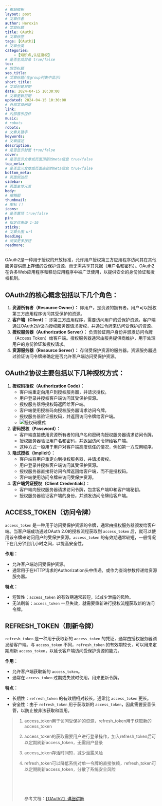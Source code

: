 ```yaml
---
# 布局模板
layout: post
# 文章作者
author: Heroxin
# 文章标题
title: OAuth2
# 文章标签
tags: [OAuth2] 
# 文章分类
categories: 
	- [知识点,认证授权]
# 是否生成目录 true/false
toc:
# 网页标题
seo_title:
# 文章标题(在group列表中显示)
short_title:
# 文章创建日期
date: 2024-04-15 10:30:00
# 文章更新日期
updated: 2024-04-15 10:30:00
# 外部文章网站
link:
# 内部音乐控件 
music:
# robots
robots:
# 文章关键字
keywords:
# 文章描述
description:
# 是否显示封面 true/false
cover:
# 是否显示文章或页面顶部的meta信息 true/false
top_meta:
# 是否显示文章或页面底部的meta信息 true/false
bottom_meta:
# 页面侧边栏
sidebar:
# 页面主体元素
body:
# 缩略图
thumbnail:
# 图标 []
icons:
# 是否置顶 true/false
pin:
# 指定优先级 1-10
sticky: 
# 文章头图 url
headimg:
# 阅读更多按钮
readmore:
---
```


OAuth2是一种用于授权的开放标准，允许用户授权第三方应用程序访问其在其他服务提供商上存储的受保护资源，而无需共享其凭据（用户名和密码）。OAuth2在许多Web应用程序和移动应用程序中被广泛使用，以提供安全的身份验证和授权机制。

<!-- more -->



## OAuth2的核心概念包括以下几个角色：

1. **资源所有者（Resource Owner）：** 即用户，是资源的拥有者。用户可以授权第三方应用程序访问其受保护的资源。
2. **客户端（Client）：** 即第三方应用程序，需要访问用户的受保护资源。客户端通过OAuth2协议向授权服务器请求授权，并通过令牌来访问受保护的资源。
3. **授权服务器（Authorization Server）：** 负责验证用户身份并颁发访问令牌（Access Token）给客户端。授权服务器通常由服务提供商维护，用于处理用户的身份验证和授权请求。
4. **资源服务器（Resource Server）：** 存储受保护资源的服务器。资源服务器通过验证访问令牌来确定是否允许客户端访问受保护资源。



## OAuth2协议主要包括以下几种授权方式：

1. **授权码授权（Authorization Code）：** 
   - 客户端重定向用户到授权服务器，并请求授权。
   - 用户登录并授权客户端访问其受保护资源。
   - 授权服务器将授权码返回给客户端。
   - 客户端使用授权码向授权服务器请求访问令牌。
   - 授权服务器验证授权码，并返回访问令牌给客户端。
   - ![授权码模式](https://heroxin.oss-cn-beijing.aliyuncs.com/blog/img/20191013151012592.png)
2. **密码授权（Password）：** 
   - 客户端直接使用资源所有者的用户名和密码向授权服务器请求访问令牌。
   - 授权服务器验证用户名和密码，并返回访问令牌给客户端。
   - 这种方式一般用于用户对客户端高度信任的情况，例如第一方应用程序。
3. **隐式授权（Implicit）：**
   - 客户端将用户重定向到授权服务器，并请求授权。
   - 用户登录并授权客户端访问其受保护资源。
   - 授权服务器直接将访问令牌返回给客户端，而不是授权码。
   - 客户端使用访问令牌来访问受保护资源。
4. **客户端凭证授权（Client Credentials）：** 
   - 客户端向授权服务器请求访问令牌，包含客户端ID和客户端秘钥。
   - 授权服务器验证客户端的身份，并颁发访问令牌给客户端。







## ACCESS_TOKEN（访问令牌）

`access_token` 是一种用于访问受保护资源的令牌，通常由授权服务器颁发给客户端。当客户端成功通过OAuth 2.0的授权流程获取到 `access_token` 后，就可以使用该令牌来访问用户的受保护资源。`access_token` 的有效期通常较短，一般情况下在几分钟到几小时之间，以提高安全性。

**作用：**

- 允许客户端访问受保护资源。
- 通常用于在HTTP请求的Authorization头中传递，或作为查询参数传递给资源服务器。

**特点：**

- 短暂性：`access_token` 的有效期通常较短，以减少泄露的风险。
- 无法刷新：`access_token` 一旦失效，就需要重新进行授权流程获取新的访问令牌。

## REFRESH_TOKEN（刷新令牌）

`refresh_token` 是一种用于获取新的 `access_token` 的凭证，通常由授权服务器颁发给客户端。与 `access_token` 不同，`refresh_token` 的有效期较长，可以用来定期刷新 `access_token`，以延长客户端访问受保护资源的能力。

**作用：**

- 允许客户端获取新的 `access_token`。
- 通常在 `access_token` 过期或失效时使用，用来更新令牌。

**特点：**

- 长期性：`refresh_token` 的有效期相对较长，通常比 `access_token` 更长。
- 安全性：由于 `refresh_token` 用于获取新的 `access_token`，因此需要妥善保管，以防止被非法获取和滥用。



> 1. access_token用于访问受保护的资源，refresh_token用于获取新的access_token
>
> 2. access_token的获取需要用户进行登录操作，加入refresh_token后可以定期刷新access_token，无需用户登录
>
> 3. access_token存活时间短，减少泄露风险
>
> 4. refresh_token可以降低系统对单一令牌的直接依赖，refresh_token可以定期刷新access_token，分散了系统安全风险
>
>    
>
>    ​	
>
>    ​		
>
>    参考文档：[【OAuth2】详细讲解](https://blog.csdn.net/Huang_Ds/article/details/125533523)
